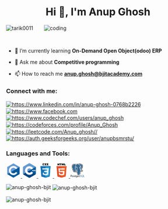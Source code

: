 <h1 align="center">Hi 👋, I'm Anup Ghosh</h1>
<img align="right" alt="coding" width="400" src="https://cdn.dribbble.com/users/1162077/screenshots/3848914/programmer.gif">

<p align="left"> <img src="https://komarev.com/ghpvc/?username=tarik0011&label=Profile%20views&color=0e75b6&style=flat" alt="tarik0011" /> </p>

<p align="left"> <a href="https://twitter.com/" target="blank"><img src="https://img.shields.io/twitter/follow/?logo=twitter&style=for-the-badge" alt="" /></a> </p>

- 🌱 I’m currently learning **On-Demand Open Object(odoo) ERP**

- 💬 Ask me about **Competitive programming**

- 📫 How to reach me **anup.ghosh@bjitacademy.com**

<h3 align="left">Connect with me:</h3>
<p align="left">
<a href="https://www.linkedin.com/in/anup-ghosh-0768b2226" target="blank"><img align="center" src="https://raw.githubusercontent.com/rahuldkjain/github-profile-readme-generator/master/src/images/icons/Social/linked-in-alt.svg" alt="https://www.linkedin.com/in/anup-ghosh-0768b2226" height="30" width="40" /></a>
<a href="https://www.facebook.com" target="blank"><img align="center" src="https://raw.githubusercontent.com/rahuldkjain/github-profile-readme-generator/master/src/images/icons/Social/facebook.svg" alt="https://www.facebook.com" height="30" width="40" /></a>
<a href="https://www.codechef.com/users/anup_ghosh" target="blank"><img align="center" src="https://cdn.jsdelivr.net/npm/simple-icons@3.1.0/icons/codechef.svg" alt="https://www.codechef.com/users/anup_ghosh" height="30" width="40" /></a>
<a href="https://codeforces.com/profile/Anup_Ghosh" target="blank"><img align="center" src="https://raw.githubusercontent.com/rahuldkjain/github-profile-readme-generator/master/src/images/icons/Social/codeforces.svg" alt="https://codeforces.com/profile/Anup_Ghosh" height="30" width="40" /></a>
<a href="https://leetcode.com/Anup_ghosh//"><img align="center" src="https://raw.githubusercontent.com/rahuldkjain/github-profile-readme-generator/master/src/images/icons/Social/leet-code.svg" alt="https://leetcode.com/Anup_ghosh//" height="30" width="40" /></a>
<a href="https://auth.geeksforgeeks.org/user/anupbsmrstu/" target="blank"><img align="center" src="https://raw.githubusercontent.com/rahuldkjain/github-profile-readme-generator/master/src/images/icons/Social/geeks-for-geeks.svg" alt="https://auth.geeksforgeeks.org/user/anupbsmrstu/" height="30" width="40" /></a>
</p>

<h3 align="left">Languages and Tools:</h3>
<p align="left"> <a href="https://www.cprogramming.com/" target="_blank" rel="noreferrer"> <img src="https://raw.githubusercontent.com/devicons/devicon/master/icons/c/c-original.svg" alt="c" width="40" height="40"/> </a> <a href="https://www.w3schools.com/cpp/" target="_blank" rel="noreferrer"> <img src="https://raw.githubusercontent.com/devicons/devicon/master/icons/cplusplus/cplusplus-original.svg" alt="cplusplus" width="40" height="40"/> </a> <a href="https://www.w3schools.com/css/" target="_blank" rel="noreferrer"> <img src="https://raw.githubusercontent.com/devicons/devicon/master/icons/css3/css3-original-wordmark.svg" alt="css3" width="40" height="40"/> </a> <a href="https://www.w3.org/html/" target="_blank" rel="noreferrer"> <img src="https://raw.githubusercontent.com/devicons/devicon/master/icons/html5/html5-original-wordmark.svg" alt="html5" width="40" height="40"/> </a> <a href="https://www.postgresql.org" target="_blank" rel="noreferrer"> <img src="https://raw.githubusercontent.com/devicons/devicon/master/icons/postgresql/postgresql-original-wordmark.svg" alt="postgresql" width="40" height="40"/> </a> </p>

<p><img align="left" src="https://github-readme-stats.vercel.app/api/top-langs?username=anup-ghosh-bjit&show_icons=true&locale=en&layout=compact" alt="anup-ghosh-bjit" /></p>

<p>&nbsp;<img align="center" src="https://github-readme-stats.vercel.app/api?username=anup-ghosh-bjit&show_icons=true&locale=en" alt="anup-ghosh-bjit" /></p>

<p><img align="center" src="https://github-readme-streak-stats.herokuapp.com/?user=anup-ghosh-bjit&" alt="anup-ghosh-bjit" /></p>
